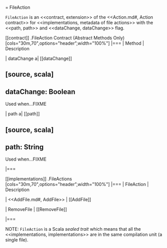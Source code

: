 = FileAction

`FileAction` is an <<contract, extension>> of the <<Action.md#, Action contract>> for <<implementations,  metadata of file actions>> with the <<path, path>> and <<dataChange, dataChange>> flag.

[[contract]]
.FileAction Contract (Abstract Methods Only)
[cols="30m,70",options="header",width="100%"]
|===
| Method
| Description

| dataChange
a| [[dataChange]]

[source, scala]
----
dataChange: Boolean
----

Used when...FIXME

| path
a| [[path]]

[source, scala]
----
path: String
----

Used when...FIXME

|===

[[implementations]]
.FileActions
[cols="30m,70",options="header",width="100%"]
|===
| FileAction
| Description

| <<AddFile.md#, AddFile>>
| [[AddFile]]

| RemoveFile
| [[RemoveFile]]

|===

NOTE: `FileAction` is a Scala *sealed trait* which means that all the <<implementations, implementations>> are in the same compilation unit (a single file).
